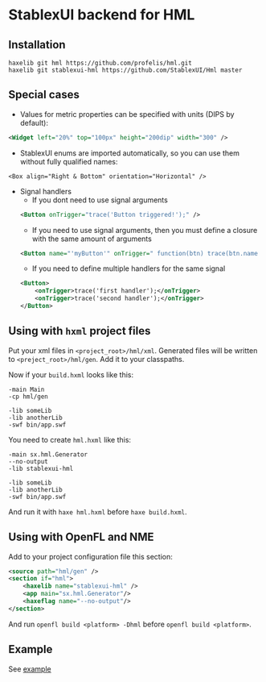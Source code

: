 StablexUI backend for HML
=========================

Installation
----------------
```
haxelib git hml https://github.com/profelis/hml.git
haxelib git stablexui-hml https://github.com/StablexUI/Hml master
```

Special cases
-------------
* Values for metric properties can be specified with units (DIPS by default):
```xml
<Widget left="20%" top="100px" height="200dip" width="300" />
```
* StablexUI enums are imported automatically, so you can use them without fully qualified names:
```
<Box align="Right & Bottom" orientation="Horizontal" />
```
* Signal handlers
    * If you dont need to use signal arguments
    ```xml
    <Button onTrigger="trace('Button triggered!');" />
    ```
    * If you need to use signal arguments, then you must define a closure with the same amount of arguments
    ```xml
    <Button name="'myButton'" onTrigger=" function(btn) trace(btn.name + ' triggered'); " />
    ```
    * If you need to define multiple handlers for the same signal
    ```xml
    <Button>
        <onTrigger>trace('first handler');</onTrigger>
        <onTrigger>trace('second handler');</onTrigger>
    </Button>
    ```


Using with `hxml` project files
-------------------------------
Put your xml files in `<project_root>/hml/xml`.
Generated files will be written to `<preject_root>/hml/gen`. Add it to your classpaths.

Now if your `build.hxml` looks like this:
```
-main Main
-cp hml/gen

-lib someLib
-lib anotherLib
-swf bin/app.swf
```
You need to create `hml.hxml` like this:
```
-main sx.hml.Generator
--no-output
-lib stablexui-hml

-lib someLib
-lib anotherLib
-swf bin/app.swf
```
And run it with `haxe hml.hxml` before `haxe build.hxml`.


Using with OpenFL and NME
-------------------------
Add to your project configuration file this section:
```xml
<source path="hml/gen" />
<section if="hml">
    <haxelib name="stablexui-hml" />
    <app main="sx.hml.Generator"/>
    <haxeflag name="--no-output"/>
</section>
```
And run `openfl build <platform> -Dhml` before `openfl build <platform>`.


Example
-----------
See [example](https://github.com/StablexUI/Examples/tree/master/hml/)